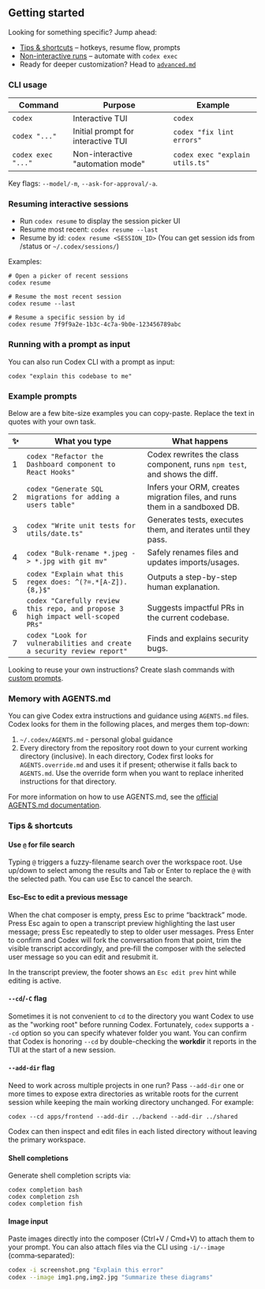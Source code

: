 ## Getting started

Looking for something specific? Jump ahead:

- [Tips & shortcuts](#tips--shortcuts) – hotkeys, resume flow, prompts
- [Non-interactive runs](./exec.md) – automate with `codex exec`
- Ready for deeper customization? Head to [`advanced.md`](./advanced.md)

### CLI usage

| Command            | Purpose                            | Example                         |
| ------------------ | ---------------------------------- | ------------------------------- |
| `codex`            | Interactive TUI                    | `codex`                         |
| `codex "..."`      | Initial prompt for interactive TUI | `codex "fix lint errors"`       |
| `codex exec "..."` | Non-interactive "automation mode"  | `codex exec "explain utils.ts"` |

Key flags: `--model/-m`, `--ask-for-approval/-a`.

### Resuming interactive sessions

- Run `codex resume` to display the session picker UI
- Resume most recent: `codex resume --last`
- Resume by id: `codex resume <SESSION_ID>` (You can get session ids from /status or `~/.codex/sessions/`)

Examples:

```shell
# Open a picker of recent sessions
codex resume

# Resume the most recent session
codex resume --last

# Resume a specific session by id
codex resume 7f9f9a2e-1b3c-4c7a-9b0e-123456789abc
```

### Running with a prompt as input

You can also run Codex CLI with a prompt as input:

```shell
codex "explain this codebase to me"
```

### Example prompts

Below are a few bite-size examples you can copy-paste. Replace the text in quotes with your own task.

| ✨  | What you type                                                                   | What happens                                                               |
| --- | ------------------------------------------------------------------------------- | -------------------------------------------------------------------------- |
| 1   | `codex "Refactor the Dashboard component to React Hooks"`                       | Codex rewrites the class component, runs `npm test`, and shows the diff.   |
| 2   | `codex "Generate SQL migrations for adding a users table"`                      | Infers your ORM, creates migration files, and runs them in a sandboxed DB. |
| 3   | `codex "Write unit tests for utils/date.ts"`                                    | Generates tests, executes them, and iterates until they pass.              |
| 4   | `codex "Bulk-rename *.jpeg -> *.jpg with git mv"`                               | Safely renames files and updates imports/usages.                           |
| 5   | `codex "Explain what this regex does: ^(?=.*[A-Z]).{8,}$"`                      | Outputs a step-by-step human explanation.                                  |
| 6   | `codex "Carefully review this repo, and propose 3 high impact well-scoped PRs"` | Suggests impactful PRs in the current codebase.                            |
| 7   | `codex "Look for vulnerabilities and create a security review report"`          | Finds and explains security bugs.                                          |

Looking to reuse your own instructions? Create slash commands with [custom prompts](./prompts.md).

### Memory with AGENTS.md

You can give Codex extra instructions and guidance using `AGENTS.md` files. Codex looks for them in the following places, and merges them top-down:

1. `~/.codex/AGENTS.md` - personal global guidance
2. Every directory from the repository root down to your current working directory (inclusive). In each directory, Codex first looks for `AGENTS.override.md` and uses it if present; otherwise it falls back to `AGENTS.md`. Use the override form when you want to replace inherited instructions for that directory.

For more information on how to use AGENTS.md, see the [official AGENTS.md documentation](https://agents.md/).

### Tips & shortcuts

#### Use `@` for file search

Typing `@` triggers a fuzzy-filename search over the workspace root. Use up/down to select among the results and Tab or Enter to replace the `@` with the selected path. You can use Esc to cancel the search.

#### Esc–Esc to edit a previous message

When the chat composer is empty, press Esc to prime “backtrack” mode. Press Esc again to open a transcript preview highlighting the last user message; press Esc repeatedly to step to older user messages. Press Enter to confirm and Codex will fork the conversation from that point, trim the visible transcript accordingly, and pre‑fill the composer with the selected user message so you can edit and resubmit it.

In the transcript preview, the footer shows an `Esc edit prev` hint while editing is active.

#### `--cd`/`-C` flag

Sometimes it is not convenient to `cd` to the directory you want Codex to use as the "working root" before running Codex. Fortunately, `codex` supports a `--cd` option so you can specify whatever folder you want. You can confirm that Codex is honoring `--cd` by double-checking the **workdir** it reports in the TUI at the start of a new session.

#### `--add-dir` flag

Need to work across multiple projects in one run? Pass `--add-dir` one or more times to expose extra directories as writable roots for the current session while keeping the main working directory unchanged. For example:

```shell
codex --cd apps/frontend --add-dir ../backend --add-dir ../shared
```

Codex can then inspect and edit files in each listed directory without leaving the primary workspace.

#### Shell completions

Generate shell completion scripts via:

```shell
codex completion bash
codex completion zsh
codex completion fish
```

#### Image input

Paste images directly into the composer (Ctrl+V / Cmd+V) to attach them to your prompt. You can also attach files via the CLI using `-i/--image` (comma‑separated):

```bash
codex -i screenshot.png "Explain this error"
codex --image img1.png,img2.jpg "Summarize these diagrams"
```
